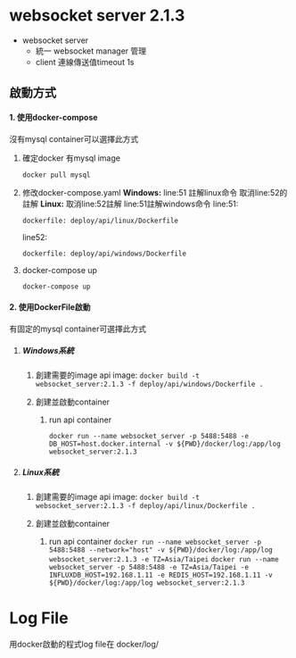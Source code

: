 # websocket server 2.1.3

* websocket server
  * 統一 websocket manager 管理
  * client 連線傳送值timeout 1s

## 啟動方式

#### 1. 使用docker-compose

沒有mysql container可以選擇此方式

1. 確定docker 有mysql image

   `docker pull mysql`
2. 修改docker-compose.yaml
   **Windows:** line:51 註解linux命令 取消line:52的註解
   **Linux:** 取消line:52註解 line:51註解windows命令
   line:51:

   ```
   dockerfile: deploy/api/linux/Dockerfile
   ```

   line52:

   ```
   dockerfile: deploy/api/windows/Dockerfile
   ```
3. docker-compose up

   `docker-compose up`

#### 2. 使用DockerFile啟動

有固定的mysql container可選擇此方式

1. ##### Windows系統

   1. 創建需要的image
      api image:
      `docker build -t websocket_server:2.1.3 -f deploy/api/windows/Dockerfile .`
   2. 創建並啟動container

      1. run api container

         `docker run --name websocket_server -p 5488:5488 -e DB_HOST=host.docker.internal -v ${PWD}/docker/log:/app/log websocket_server:2.1.3`
2. ##### Linux系統

   1. 創建需要的image
      api image:
      `docker build -t websocket_server:2.1.3 -f deploy/api/linux/Dockerfile .`

   2. 創建並啟動container

      1. run api container
         `docker run --name websocket_server -p 5488:5488 --network="host" -v ${PWD}/docker/log:/app/log websocket_server:2.1.3 -e TZ=Asia/Taipei`
         `docker run --name websocket_server -p 5488:5488 -e TZ=Asia/Taipei -e INFLUXDB_HOST=192.168.1.11 -e REDIS_HOST=192.168.1.11 -v ${PWD}/docker/log:/app/log websocket_server:2.1.3`

# Log File

用docker啟動的程式log file在  docker/log/
